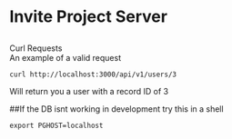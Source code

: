 Invite Project Server
=======================

##
Curl Requests  
An example of a valid request

```
curl http://localhost:3000/api/v1/users/3
```
Will return you a user with a record ID of 3

##If the DB isnt working in development try this in a shell

```
export PGHOST=localhost
```
